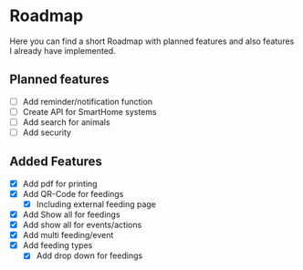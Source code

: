 # Roadmap

Here you can find a short Roadmap with planned features and also features I already have implemented.

## Planned features

- [ ] Add reminder/notification function
- [ ] Create API for SmartHome systems
- [ ] Add search for animals
- [ ] Add security

## Added Features
- [x] Add pdf for printing
- [x] Add QR-Code for feedings
    - [x] Including external feeding page
- [x] Add Show all for feedings
- [x] Add show all for events/actions
- [x] Add multi feeding/event
- [x] Add feeding types
    - [x] Add drop down for feedings